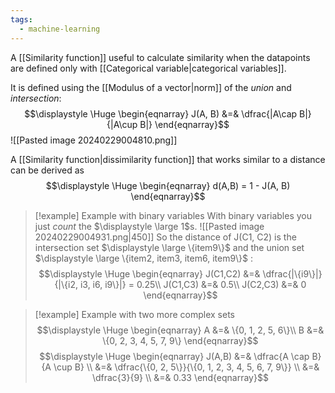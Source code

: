 ```yaml
---
tags:
  - machine-learning
---
```

A [[Similarity function]] useful to calculate similarity when the datapoints are defined only with [[Categorical variable|categorical variables]].

It is defined using the [[Modulus of a vector|norm]] of the *union* and *intersection*:
$$\displaystyle \Huge \begin{eqnarray} 
J(A, B) &=& \dfrac{|A\cap B|}{|A\cup B|}
\end{eqnarray}$$
![[Pasted image 20240229004810.png]]

A [[Similarity function|dissimilarity function]] that works similar to a distance can be derived as
$$\displaystyle \Huge \begin{eqnarray} 
d(A,B) = 1 - J(A, B)
\end{eqnarray}$$

>[!example] Example with binary variables
>With binary variables you just *count* the $\displaystyle \large 1$s.
>![[Pasted image 20240229004931.png|450]]
>So the distance of J(C1, C2) is the intersection set $\displaystyle \large \{item9\}$ and the union set $\displaystyle \large \{item2, item3, item6, item9\}$ :
>$$\displaystyle \Huge \begin{eqnarray} 
>J(C1,C2) &=& \dfrac{|\{i9\}|}{|\{i2, i3, i6, i9\}|} = 0.25\\
>J(C1,C3) &=& 0.5\\
>J(C2,C3) &=& 0
>\end{eqnarray}$$


>[!example] Example with two more complex sets
>$$\displaystyle \Huge \begin{eqnarray} 
>A &=& \{0, 1, 2, 5, 6\}\\
>B &=& \{0, 2, 3, 4, 5, 7, 9\}
>\end{eqnarray}$$
>$$\displaystyle \Huge \begin{eqnarray} 
>J(A,B) &=& \dfrac{A \cap B}{A \cup B} \\
>&=& \dfrac{\{0, 2, 5\}}{\{0, 1, 2, 3, 4, 5, 6, 7, 9\}} \\
>&=& \dfrac{3}{9} \\
>&=& 0.33
>\end{eqnarray}$$
